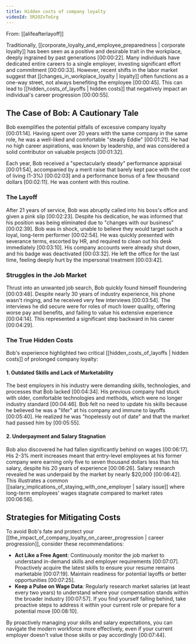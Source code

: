 ```yaml
---
title: Hidden costs of company loyalty
videoId: 5R2OZvToGrg
---
```


From: [[alifeafterlayoff]] <br/> 

Traditionally, [[corporate_loyalty_and_employee_preparedness | corporate loyalty]] has been seen as a positive and desirable trait in the workplace, deeply ingrained by past generations <a class="yt-timestamp" data-t="00:00:22">[00:00:22]</a>. Many individuals have dedicated entire careers to a single employer, investing significant effort and commitment <a class="yt-timestamp" data-t="00:00:33">[00:00:33]</a>. However, recent shifts in the labor market suggest that [[changes_in_workplace_loyalty | loyalty]] often functions as a one-way street, not always benefiting the employee <a class="yt-timestamp" data-t="00:00:45">[00:00:45]</a>. This can lead to [[hidden_costs_of_layoffs | hidden costs]] that negatively impact an individual's career progression <a class="yt-timestamp" data-t="00:00:55">[00:00:55]</a>.

## The Case of Bob: A Cautionary Tale

Bob exemplifies the potential pitfalls of excessive company loyalty <a class="yt-timestamp" data-t="00:01:14">[00:01:14]</a>. Having spent over 20 years with the same company in the same role, he was a well-liked and comfortable "steady Eddie" <a class="yt-timestamp" data-t="00:01:21">[00:01:21]</a>. He had no high career aspirations, was known by leadership, and was considered a solid contributor on valuable projects <a class="yt-timestamp" data-t="00:01:32">[00:01:32]</a>.

Each year, Bob received a "spectacularly steady" performance appraisal <a class="yt-timestamp" data-t="00:01:54">[00:01:54]</a>, accompanied by a merit raise that barely kept pace with the cost of living (1-3%) <a class="yt-timestamp" data-t="00:02:03">[00:02:03]</a> and a performance bonus of a few thousand dollars <a class="yt-timestamp" data-t="00:02:11">[00:02:11]</a>. He was content with this routine.

### The Layoff

After 21 years of service, Bob was abruptly called into his boss's office and given a pink slip <a class="yt-timestamp" data-t="00:02:23">[00:02:23]</a>. Despite his dedication, he was informed that his position was being eliminated due to "changes with our business" <a class="yt-timestamp" data-t="00:02:39">[00:02:39]</a>. Bob was in shock, unable to believe they would target such a loyal, long-term performer <a class="yt-timestamp" data-t="00:02:54">[00:02:54]</a>. He was quickly presented with severance terms, escorted by HR, and required to clean out his desk immediately <a class="yt-timestamp" data-t="00:03:10">[00:03:10]</a>. His company accounts were already shut down, and his badge was deactivated <a class="yt-timestamp" data-t="00:03:32">[00:03:32]</a>. He left the office for the last time, feeling deeply hurt by the impersonal treatment <a class="yt-timestamp" data-t="00:03:42">[00:03:42]</a>.

### Struggles in the Job Market

Thrust into an unwanted job search, Bob quickly found himself floundering <a class="yt-timestamp" data-t="00:03:48">[00:03:48]</a>. Despite nearly 30 years of industry experience, his phone wasn't ringing, and he received very few interviews <a class="yt-timestamp" data-t="00:03:54">[00:03:54]</a>. The interviews he did secure were for roles of much lower quality, offering worse pay and benefits, and failing to value his extensive experience <a class="yt-timestamp" data-t="00:04:14">[00:04:14]</a>. This represented a significant step backward in his career <a class="yt-timestamp" data-t="00:04:29">[00:04:29]</a>.

### The True Hidden Costs

Bob's experience highlighted two critical [[hidden_costs_of_layoffs | hidden costs]] of prolonged company loyalty:

#### 1. Outdated Skills and Lack of Marketability

The best employers in his industry were demanding skills, technologies, and processes that Bob lacked <a class="yt-timestamp" data-t="00:04:34">[00:04:34]</a>. His previous company had stuck with older, comfortable technologies and methods, which were no longer industry standard <a class="yt-timestamp" data-t="00:04:46">[00:04:46]</a>. Bob felt no need to update his skills because he believed he was a "lifer" at his company and immune to layoffs <a class="yt-timestamp" data-t="00:05:40">[00:05:40]</a>. He realized he was "hopelessly out of date" and that the market had passed him by <a class="yt-timestamp" data-t="00:05:55">[00:05:55]</a>.

#### 2. Underpayment and Salary Stagnation

Bob also discovered he had fallen significantly behind on wages <a class="yt-timestamp" data-t="00:06:17">[00:06:17]</a>. His 2-3% merit increases meant that entry-level employees at his former company were earning only five to seven thousand dollars less than his salary, despite his 20 years of experience <a class="yt-timestamp" data-t="00:06:26">[00:06:26]</a>. Salary research revealed he was underpaid by the market by nearly $20,000 <a class="yt-timestamp" data-t="00:06:42">[00:06:42]</a>. This illustrates a common [[salary_implications_of_staying_with_one_employer | salary issue]] where long-term employees' wages stagnate compared to market rates <a class="yt-timestamp" data-t="00:06:56">[00:06:56]</a>.

## Strategies for Mitigating Costs

To avoid Bob's fate and protect your [[the_impact_of_company_loyalty_on_career_progression | career progression]], consider these recommendations:

*   **Act Like a Free Agent**: Continuously monitor the job market to understand in-demand skills and employer requirements <a class="yt-timestamp" data-t="00:07:07">[00:07:07]</a>. Proactively acquire the latest skills to ensure your resume remains marketable <a class="yt-timestamp" data-t="00:07:19">[00:07:19]</a>. Maintain readiness for potential layoffs or better opportunities <a class="yt-timestamp" data-t="00:07:25">[00:07:25]</a>.
*   **Keep a Pulse on Wage Data**: Regularly research market salaries (at least every two years) to understand where your compensation stands within the broader industry <a class="yt-timestamp" data-t="00:07:57">[00:07:57]</a>. If you find yourself falling behind, take proactive steps to address it within your current role or prepare for a potential move <a class="yt-timestamp" data-t="00:08:10">[00:08:10]</a>.

By proactively managing your skills and salary expectations, you can navigate the modern workforce more effectively, even if your current employer doesn't value those skills or pay accordingly <a class="yt-timestamp" data-t="00:07:44">[00:07:44]</a>.